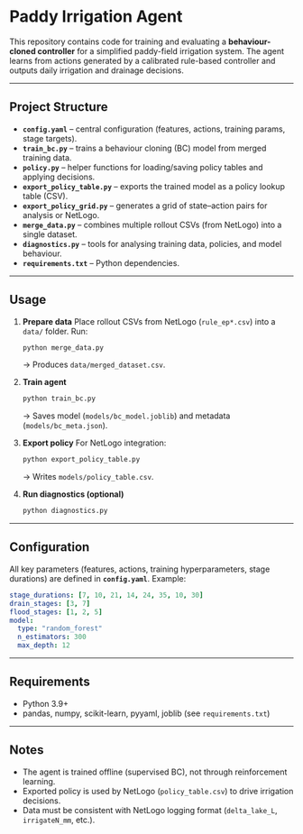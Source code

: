 # Paddy Irrigation Agent

This repository contains code for training and evaluating a **behaviour-cloned controller** for a simplified paddy-field irrigation system. The agent learns from actions generated by a calibrated rule-based controller and outputs daily irrigation and drainage decisions.

---

## Project Structure

* **`config.yaml`** – central configuration (features, actions, training params, stage targets).
* **`train_bc.py`** – trains a behaviour cloning (BC) model from merged training data.
* **`policy.py`** – helper functions for loading/saving policy tables and applying decisions.
* **`export_policy_table.py`** – exports the trained model as a policy lookup table (CSV).
* **`export_policy_grid.py`** – generates a grid of state–action pairs for analysis or NetLogo.
* **`merge_data.py`** – combines multiple rollout CSVs (from NetLogo) into a single dataset.
* **`diagnostics.py`** – tools for analysing training data, policies, and model behaviour.
* **`requirements.txt`** – Python dependencies.


---

## Usage

1. **Prepare data**
   Place rollout CSVs from NetLogo (`rule_ep*.csv`) into a `data/` folder.
   Run:

   ```bash
   python merge_data.py
   ```

   → Produces `data/merged_dataset.csv`.

2. **Train agent**

   ```bash
   python train_bc.py
   ```

   → Saves model (`models/bc_model.joblib`) and metadata (`models/bc_meta.json`).

3. **Export policy**
   For NetLogo integration:

   ```bash
   python export_policy_table.py
   ```

   → Writes `models/policy_table.csv`.

4. **Run diagnostics (optional)**

   ```bash
   python diagnostics.py
   ```

---

## Configuration

All key parameters (features, actions, training hyperparameters, stage durations) are defined in **`config.yaml`**. Example:

```yaml
stage_durations: [7, 10, 21, 14, 24, 35, 10, 30]
drain_stages: [3, 7]
flood_stages: [1, 2, 5]
model:
  type: "random_forest"
  n_estimators: 300
  max_depth: 12
```

---

## Requirements

* Python 3.9+
* pandas, numpy, scikit-learn, pyyaml, joblib (see `requirements.txt`)

---

## Notes

* The agent is trained offline (supervised BC), not through reinforcement learning.
* Exported policy is used by NetLogo (`policy_table.csv`) to drive irrigation decisions.
* Data must be consistent with NetLogo logging format (`delta_lake_L`, `irrigateN_mm`, etc.).

